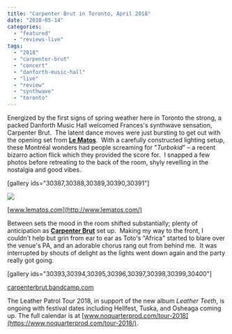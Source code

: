 ```yaml
---
title: "Carpenter Brut in Toronto, April 2018"
date: "2018-05-14"
categories: 
  - "featured"
  - "reviews-live"
tags: 
  - "2018"
  - "carpenter-brut"
  - "concert"
  - "danforth-music-hall"
  - "live"
  - "review"
  - "synthwave"
  - "toronto"
---
```


Energized by the first signs of spring weather here in Toronto the strong, a packed Danforth Music Hall welcomed Frances's synthwave sensation, Carpenter Brut.  The latent dance moves were just bursting to get out with the opening set from **[Le Matos](http://www.lematos.com/)**.  With a carefully constructed lighting setup, these Montréal wonders had people screaming for "_Turbokid_" – a recent bizarro action flick which they provided the score for.  I snapped a few photos before retreating to the back of the room, shyly revelling in the nostalgia and good vibes.

\[gallery ids="30387,30388,30389,30390,30391"\]

[![](http://res.cloudinary.com/dy8mxogvn/image/upload/h_460,w_690/v1526558962/IMG_9292_td1dkc.jpg)](http://res.cloudinary.com/dy8mxogvn/image/upload/v1526558962/IMG_9292_td1dkc.jpg)

[www.lematos.com](http://www.lematos.com/)

Between sets the mood in the room shifted substantially; plenty of anticipation as **[Carpenter Brut](https://carpenterbrut.bandcamp.com/)** set up.  Making my way to the front, I couldn't help but grin from ear to ear as Toto's "Africa" started to blare over the venue's PA, and an adorable chorus rang out from behind me.  It was interrupted by shouts of delight as the lights went down again and the party really got going.

\[gallery ids="30393,30394,30395,30396,30397,30398,30399,30400"\]

[carpenterbrut.bandcamp.com](https://carpenterbrut.bandcamp.com/)

The Leather Patrol Tour 2018, in support of the new album _Leather Teeth_, is ongoing with festival dates including Hellfest, Tuska, and Osheaga coming up. The full calendar is at [www.noquarterprod.com/tour-2018](https://www.noquarterprod.com/tour-2018/).
